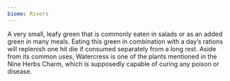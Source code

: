 ```yaml
---
biome: Rivers
---
```

A very small, leafy green that is commonly eaten in salads or as an added green in many meals. Eating this green in combination with a day’s rations will replenish one hit die if consumed separately from a long rest. Aside from its common uses, Watercress is one of the plants mentioned in the Nine Herbs Charm, which is supposedly capable of curing any poison or disease. 

